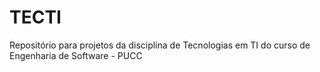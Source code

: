 # TECTI
Repositório para projetos da disciplina de Tecnologias em TI do curso de Engenharia de Software - PUCC
